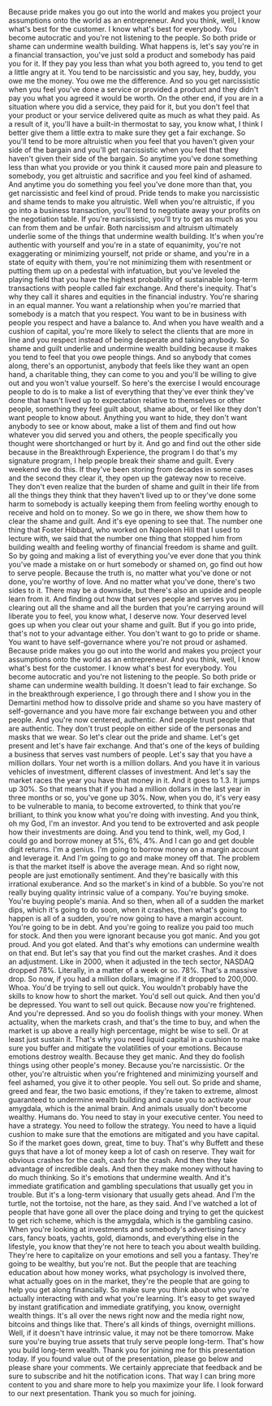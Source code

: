  Because pride makes you go out into the world and makes you project your assumptions onto the world as an entrepreneur. And you think, well, I know what's best for the customer. I know what's best for everybody. You become autocratic and you're not listening to the people. So both pride or shame can undermine wealth building. What happens is, let's say you're in a financial transaction, you've just sold a product and somebody has paid you for it. If they pay you less than what you both agreed to, you tend to get a little angry at it. You tend to be narcissistic and you say, hey, buddy, you owe me the money. You owe me the difference. And so you get narcissistic when you feel you've done a service or provided a product and they didn't pay you what you agreed it would be worth. On the other end, if you are in a situation where you did a service, they paid for it, but you don't feel that your product or your service delivered quite as much as what they paid. As a result of it, you'll have a built-in thermostat to say, you know what, I think I better give them a little extra to make sure they get a fair exchange. So you'll tend to be more altruistic when you feel that you haven't given your side of the bargain and you'll get narcissistic when you feel that they haven't given their side of the bargain. So anytime you've done something less than what you provide or you think it caused more pain and pleasure to somebody, you get altruistic and sacrifice and you feel kind of ashamed. And anytime you do something you feel you've done more than that, you get narcissistic and feel kind of proud. Pride tends to make you narcissistic and shame tends to make you altruistic. Well when you're altruistic, if you go into a business transaction, you'll tend to negotiate away your profits on the negotiation table. If you're narcissistic, you'll try to get as much as you can from them and be unfair. Both narcissism and altruism ultimately underlie some of the things that undermine wealth building. It's when you're authentic with yourself and you're in a state of equanimity, you're not exaggerating or minimizing yourself, not pride or shame, and you're in a state of equity with them, you're not minimizing them with resentment or putting them up on a pedestal with infatuation, but you've leveled the playing field that you have the highest probability of sustainable long-term transactions with people called fair exchange. And there's inequity. That's why they call it shares and equities in the financial industry. You're sharing in an equal manner. You want a relationship when you're married that somebody is a match that you respect. You want to be in business with people you respect and have a balance to. And when you have wealth and a cushion of capital, you're more likely to select the clients that are more in line and you respect instead of being desperate and taking anybody. So shame and guilt underlie and undermine wealth building because it makes you tend to feel that you owe people things. And so anybody that comes along, there's an opportunist, anybody that feels like they want an open hand, a charitable thing, they can come to you and you'll be willing to give out and you won't value yourself. So here's the exercise I would encourage people to do is to make a list of everything that they've ever think they've done that hasn't lived up to expectation relative to themselves or other people, something they feel guilt about, shame about, or feel like they don't want people to know about. Anything you want to hide, they don't want anybody to see or know about, make a list of them and find out how whatever you did served you and others, the people specifically you thought were shortchanged or hurt by it. And go and find out the other side because in the Breakthrough Experience, the program I do that's my signature program, I help people break their shame and guilt. Every weekend we do this. If they've been storing from decades in some cases and the second they clear it, they open up the gateway now to receive. They don't even realize that the burden of shame and guilt in their life from all the things they think that they haven't lived up to or they've done some harm to somebody is actually keeping them from feeling worthy enough to receive and hold on to money. So we go in there, we show them how to clear the shame and guilt. And it's eye opening to see that. The number one thing that Foster Hibbard, who worked on Napoleon Hill that I used to lecture with, we said that the number one thing that stopped him from building wealth and feeling worthy of financial freedom is shame and guilt. So by going and making a list of everything you've ever done that you think you've made a mistake on or hurt somebody or shamed on, go find out how to serve people. Because the truth is, no matter what you've done or not done, you're worthy of love. And no matter what you've done, there's two sides to it. There may be a downside, but there's also an upside and people learn from it. And finding out how that serves people and serves you in clearing out all the shame and all the burden that you're carrying around will liberate you to feel, you know what, I deserve now. Your deserved level goes up when you clear out your shame and guilt. But if you go into pride, that's not to your advantage either. You don't want to go to pride or shame. You want to have self-governance where you're not proud or ashamed. Because pride makes you go out into the world and makes you project your assumptions onto the world as an entrepreneur. And you think, well, I know what's best for the customer. I know what's best for everybody. You become autocratic and you're not listening to the people. So both pride or shame can undermine wealth building. It doesn't lead to fair exchange. So in the breakthrough experience, I go through there and I show you in the Demartini method how to dissolve pride and shame so you have mastery of self-governance and you have more fair exchange between you and other people. And you're now centered, authentic. And people trust people that are authentic. They don't trust people on either side of the personas and masks that we wear. So let's clear out the pride and shame. Let's get present and let's have fair exchange. And that's one of the keys of building a business that serves vast numbers of people. Let's say that you have a million dollars. Your net worth is a million dollars. And you have it in various vehicles of investment, different classes of investment. And let's say the market races the year you have that money in it. And it goes to 1.3. It jumps up 30%. So that means that if you had a million dollars in the last year in three months or so, you've gone up 30%. Now, when you do, it's very easy to be vulnerable to mania, to become extroverted, to think that you're brilliant, to think you know what you're doing with investing. And you think, oh my God, I'm an investor. And you tend to be extroverted and ask people how their investments are doing. And you tend to think, well, my God, I could go and borrow money at 5%, 6%, 4%. And I can go and get double digit returns. I'm a genius. I'm going to borrow money on a margin account and leverage it. And I'm going to go and make money off that. The problem is that the market itself is above the average mean. And so right now, people are just emotionally sentiment. And they're basically with this irrational exuberance. And so the market's in kind of a bubble. So you're not really buying quality intrinsic value of a company. You're buying smoke. You're buying people's mania. And so then, when all of a sudden the market dips, which it's going to do soon, when it crashes, then what's going to happen is all of a sudden, you're now going to have a margin account. You're going to be in debt. And you're going to realize you paid too much for stock. And then you were ignorant because you got manic. And you got proud. And you got elated. And that's why emotions can undermine wealth on that end. But let's say that you find out the market crashes. And it does an adjustment. Like in 2000, when it adjusted in the tech sector, NASDAQ dropped 78%. Literally, in a matter of a week or so. 78%. That's a massive drop. So now, if you had a million dollars, imagine if it dropped to 200,000. Whoa. You'd be trying to sell out quick. You wouldn't probably have the skills to know how to short the market. You'd sell out quick. And then you'd be depressed. You want to sell out quick. Because now you're frightened. And you're depressed. And so you do foolish things with your money. When actuality, when the markets crash, and that's the time to buy, and when the market is up above a really high percentage, might be wise to sell. Or at least just sustain it. That's why you need liquid capital in a cushion to make sure you buffer and mitigate the volatilities of your emotions. Because emotions destroy wealth. Because they get manic. And they do foolish things using other people's money. Because you're narcissistic. Or the other, you're altruistic when you're frightened and minimizing yourself and feel ashamed, you give it to other people. You sell out. So pride and shame, greed and fear, the two basic emotions, if they're taken to extreme, almost guaranteed to undermine wealth building and cause you to activate your amygdala, which is the animal brain. And animals usually don't become wealthy. Humans do. You need to stay in your executive center. You need to have a strategy. You need to follow the strategy. You need to have a liquid cushion to make sure that the emotions are mitigated and you have capital. So if the market goes down, great, time to buy. That's why Buffett and these guys that have a lot of money keep a lot of cash on reserve. They wait for obvious crashes for the cash, cash for the crash. And then they take advantage of incredible deals. And then they make money without having to do much thinking. So it's emotions that undermine wealth. And it's immediate gratification and gambling speculations that usually get you in trouble. But it's a long-term visionary that usually gets ahead. And I'm the turtle, not the tortoise, not the hare, as they said. And I've watched a lot of people that have gone all over the place doing and trying to get the quickest to get rich scheme, which is the amygdala, which is the gambling casino. When you're looking at investments and somebody's advertising fancy cars, fancy boats, yachts, gold, diamonds, and everything else in the lifestyle, you know that they're not here to teach you about wealth building. They're here to capitalize on your emotions and sell you a fantasy. They're going to be wealthy, but you're not. But the people that are teaching education about how money works, what psychology is involved there, what actually goes on in the market, they're the people that are going to help you get along financially. So make sure you think about who you're actually interacting with and what you're learning. It's easy to get swayed by instant gratification and immediate gratifying, you know, overnight wealth things. It's all over the news right now and the media right now, bitcoins and things like that. There's all kinds of things, overnight millions. Well, if it doesn't have intrinsic value, it may not be there tomorrow. Make sure you're buying true assets that truly serve people long-term. That's how you build long-term wealth. Thank you for joining me for this presentation today. If you found value out of the presentation, please go below and please share your comments. We certainly appreciate that feedback and be sure to subscribe and hit the notification icons. That way I can bring more content to you and share more to help you maximize your life. I look forward to our next presentation. Thank you so much for joining.